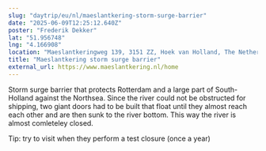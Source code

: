 ```yaml
---
slug: "daytrip/eu/nl/maeslantkering-storm-surge-barrier"
date: "2025-06-09T12:25:12.640Z"
poster: "Frederik Dekker"
lat: "51.956748"
lng: "4.166908"
location: "Maeslantkeringweg 139, 3151 ZZ, Hoek van Holland, The Netherlands"
title: "Maeslantkering storm surge barrier"
external_url: https://www.maeslantkering.nl/home
---
```

Storm surge barrier that protects Rotterdam and a large part of South-Holland against the Northsea. Since the river could not be obstructed for shipping, two giant doors had to be built that float until they almost reach each other and are then sunk to the river bottom. This way the river is almost comleteley closed.

Tip: try to visit when they perform a test closure (once a year)